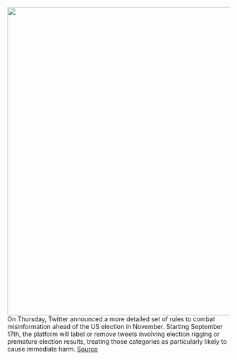 <img src='https://cdn.vox-cdn.com/thumbor/l3J_izHyubG3a_fmHxn8x8tUgPw=/0x0:2040x1360/1200x800/filters:focal(857x517:1183x843)/cdn.vox-cdn.com/uploads/chorus_image/image/67384464/acastro_200715_1777_twitter_0004.0.0.jpg' width='700px' /><br/>
On Thursday, Twitter announced a more detailed set of rules to combat misinformation ahead of the US election in November. Starting September 17th, the platform will label or remove tweets involving election rigging or premature election results, treating those categories as particularly likely to cause immediate harm.
<a href='https://www.theverge.com/2020/9/10/21431027/twitter-misinformation-election-president-donald-trump-policy-rules'> Source <a/>